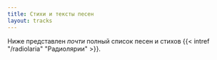 ```yaml
---
title: Стихи и тексты песен
layout: tracks
---
```


Ниже представлен *почти* полный список песен и стихов {{< intref "/radiolaria" "Радиолярии" >}}.
